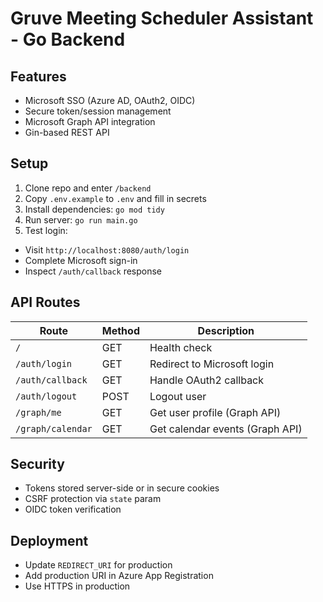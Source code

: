 # Gruve Meeting Scheduler Assistant - Go Backend

## Features

- Microsoft SSO (Azure AD, OAuth2, OIDC)
- Secure token/session management
- Microsoft Graph API integration
- Gin-based REST API

## Setup

1. Clone repo and enter `/backend`
2. Copy `.env.example` to `.env` and fill in secrets
3. Install dependencies: ```go mod tidy```
4. Run server: ```go run main.go```
5. Test login:
- Visit `http://localhost:8080/auth/login`
- Complete Microsoft sign-in
- Inspect `/auth/callback` response

## API Routes

| Route             | Method | Description                      |
|-------------------|--------|----------------------------------|
| `/`               | GET    | Health check                     |
| `/auth/login`     | GET    | Redirect to Microsoft login      |
| `/auth/callback`  | GET    | Handle OAuth2 callback           |
| `/auth/logout`    | POST   | Logout user                      |
| `/graph/me`       | GET    | Get user profile (Graph API)     |
| `/graph/calendar` | GET    | Get calendar events (Graph API)  |

## Security

- Tokens stored server-side or in secure cookies
- CSRF protection via `state` param
- OIDC token verification

## Deployment

- Update `REDIRECT_URI` for production
- Add production URI in Azure App Registration
- Use HTTPS in production